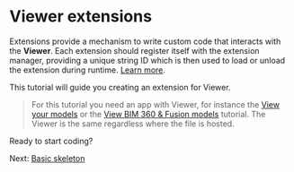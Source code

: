 # Viewer extensions

Extensions provide a mechanism to write custom code that interacts with the **Viewer**. Each extension should register itself with the extension manager, providing a unique string ID which is then used to load or unload the extension during runtime. [Learn more](https://forge.autodesk.com/en/docs/viewer/v7/reference/Extensions/).

This tutorial will guide you creating an extension for Viewer. 

> For this tutorial you need an app with Viewer, for instance the [View your models](tutorials/viewmodels.md) or the [View BIM 360 & Fusion models](tutorials/viewhubmodels.md) tutorial. The Viewer is the same regardless where the file is hosted.

Ready to start coding?

Next: [Basic skeleton](viewer/extensions/skeleton.md)